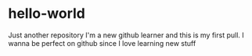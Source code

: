 # hello-world
Just another repository
I'm a new github learner and this is my first pull.
I wanna be perfect on github since I love learning new stuff
